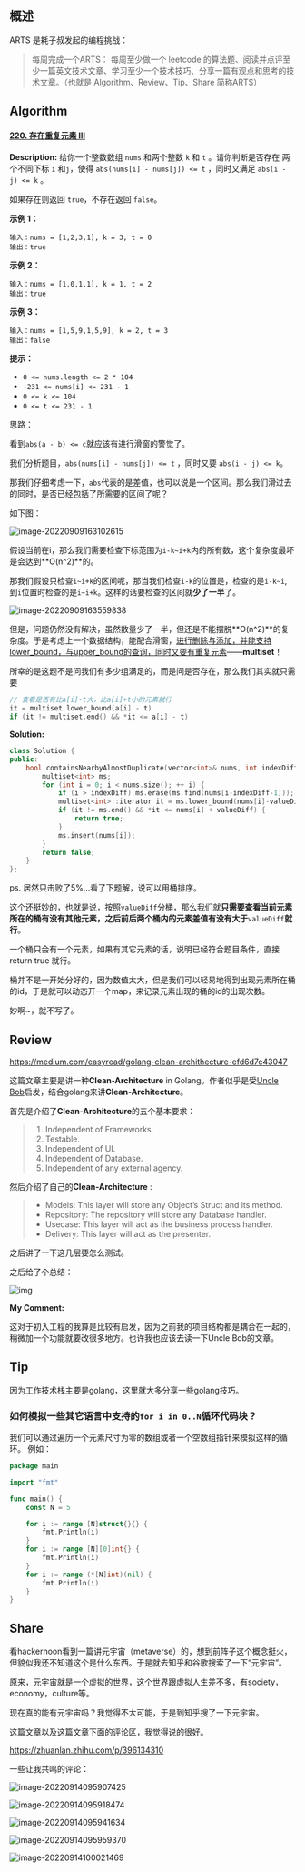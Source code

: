## 概述

ARTS 是耗子叔发起的编程挑战：

> 每周完成一个ARTS： 每周至少做一个 leetcode 的算法题、阅读并点评至少一篇英文技术文章、学习至少一个技术技巧、分享一篇有观点和思考的技术文章。（也就是 Algorithm、Review、Tip、Share 简称ARTS）

## Algorithm

#### [220. 存在重复元素 III](https://leetcode.cn/problems/contains-duplicate-iii/)

**Description:** 给你一个整数数组 `nums` 和两个整数 `k` 和 `t` 。请你判断是否存在 两个不同下标 `i` 和`j`，使得 `abs(nums[i] - nums[j]) <= t` ，同时又满足 `abs(i - j) <= k` 。

如果存在则返回 `true`，不存在返回 `false`。

**示例 1：**

```
输入：nums = [1,2,3,1], k = 3, t = 0
输出：true
```

**示例 2：**

```
输入：nums = [1,0,1,1], k = 1, t = 2
输出：true
```

**示例 3：**

```
输入：nums = [1,5,9,1,5,9], k = 2, t = 3
输出：false
```

**提示：**

- `0 <= nums.length <= 2 * 104`
- `-231 <= nums[i] <= 231 - 1`
- `0 <= k <= 104`
- `0 <= t <= 231 - 1`



思路：

看到`abs(a - b) <= c`就应该有进行滑窗的警觉了。

我们分析题目，`abs(nums[i] - nums[j]) <= t` ，同时又要 `abs(i - j) <= k`。

那我们仔细考虑一下，`abs`代表的是差值，也可以说是一个区间。那么我们滑过去的同时，是否已经包括了所需要的区间了呢？

如下图：

![image-20220909163102615](D:\projects\talks\images\image-20220909163102615.png)

假设当前在i，那么我们需要检查下标范围为`i-k~i+k`内的所有数，这个复杂度最坏是会达到**O(n^2)**的。

那我们假设只检查`i~i+k`的区间呢，那当我们检查`i-k`的位置是，检查的是`i-k~i`, 到`i`位置时检查的是`i~i+k`。这样的话要检查的区间就**少了一半**了。

![image-20220909163559838](C:\Users\vic\AppData\Roaming\Typora\typora-user-images\image-20220909163559838.png)

但是，问题仍然没有解决，虽然数量少了一半，但还是不能摆脱**O(n^2)**的复杂度。于是考虑上一个数据结构，能配合滑窗，<u>进行删除与添加，并能支持lower_bound，与upper_bound的查询，同时又要有重复元素</u>——**multiset**！

所幸的是这题不是问我们有多少组满足的，而是问是否存在，那么我们其实就只需要

```c++
// 查看是否有比a[i]-t大，比a[i]+t小的元素就行
it = multiset.lower_bound(a[i] - t)
if (it != multiset.end() && *it <= a[i] - t)
```

**Solution:**

```c++
class Solution {
public:
    bool containsNearbyAlmostDuplicate(vector<int>& nums, int indexDiff, int valueDiff) {
        multiset<int> ms;
        for (int i = 0; i < nums.size(); ++ i) {
            if (i > indexDiff) ms.erase(ms.find(nums[i-indexDiff-1]));
            multiset<int>::iterator it = ms.lower_bound(nums[i]-valueDiff);
            if (it != ms.end() && *it <= nums[i] + valueDiff) {
                return true;
            }
            ms.insert(nums[i]);
        }
        return false;
    }
};
```

ps. 居然只击败了5%...看了下题解，说可以用桶排序。

这个还挺妙的，也就是说，按照`valueDiff`分桶，那么我们就**只需要查看当前元素所在的桶有没有其他元素，之后前后两个桶内的元素差值有没有大于**`valueDiff`**就行**。

一个桶只会有一个元素，如果有其它元素的话，说明已经符合题目条件，直接 return true 就行。

桶并不是一开始分好的，因为数值太大，但是我们可以轻易地得到出现元素所在桶的id，于是就可以动态开一个map，来记录元素出现的桶的id的出现次数。

妙啊~，就不写了。

## Review

https://medium.com/easyread/golang-clean-archithecture-efd6d7c43047

这篇文章主要是讲一种**Clean-Architecture** in Golang。作者似乎是受[Uncle Bob](https://blog.cleancoder.com/uncle-bob/2012/08/13/the-clean-architecture.html)启发，结合golang来讲**Clean-Architecture**。

首先是介绍了**Clean-Architecture**的五个基本要求：

> 1. Independent of Frameworks.
> 2. Testable. 
> 3. Independent of UI.
> 4. Independent of Database.
> 5. Independent of any external agency. 

然后介绍了自己的**Clean-Architecture** :

>- Models: This layer will store any Object’s Struct and its method. 
>- Repository: The repository will store any Database handler. 
>- Usecase: This layer will act as the business process handler.
>- Delivery: This layer will act as the presenter. 

之后讲了一下这几层要怎么测试。

之后给了个总结：

![img](C:\Users\vic\Desktop\1.png)

**My Comment:** 

这对于初入工程的我算是比较有启发，因为之前我的项目结构都是耦合在一起的，稍微加一个功能就要改很多地方。也许我也应该去读一下Uncle Bob的文章。

## Tip

因为工作技术栈主要是golang，这里就大多分享一些golang技巧。

### 如何模拟一些其它语言中支持的`for i in 0..N`循环代码块？

我们可以通过遍历一个元素尺寸为零的数组或者一个空数组指针来模拟这样的循环。 例如：

```go
package main

import "fmt"

func main() {
	const N = 5

	for i := range [N]struct{}{} {
		fmt.Println(i)
	}
	for i := range [N][0]int{} {
		fmt.Println(i)
	}
	for i := range (*[N]int)(nil) {
		fmt.Println(i)
	}
}
```

## Share

看hackernoon看到一篇讲元宇宙（metaverse）的，想到前阵子这个概念挺火，但貌似我还不知道这个是什么东西。于是就去知乎和谷歌搜索了一下“元宇宙”。

原来，元宇宙就是一个虚拟的世界，这个世界跟虚拟人生差不多，有society，economy，culture等。

现在真的能有元宇宙吗？我觉得不大可能，于是到知乎搜了一下元宇宙。

这篇文章以及这篇文章下面的评论区，我觉得说的很好。

https://zhuanlan.zhihu.com/p/396134310

一些让我共鸣的评论：

![image-20220914095907425](C:\Users\vic\AppData\Roaming\Typora\typora-user-images\image-20220914095907425.png)

![image-20220914095918474](C:\Users\vic\AppData\Roaming\Typora\typora-user-images\image-20220914095918474.png)

![image-20220914095941634](C:\Users\vic\AppData\Roaming\Typora\typora-user-images\image-20220914095941634.png)

![image-20220914095959370](C:\Users\vic\AppData\Roaming\Typora\typora-user-images\image-20220914095959370.png)

![image-20220914100021469](C:\Users\vic\AppData\Roaming\Typora\typora-user-images\image-20220914100021469.png)
